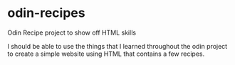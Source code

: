 # odin-recipes
Odin Recipe project to show off HTML skills 

I should be able to use the things that I learned throughout the odin project to create a simple website using HTML that contains a few recipes. 